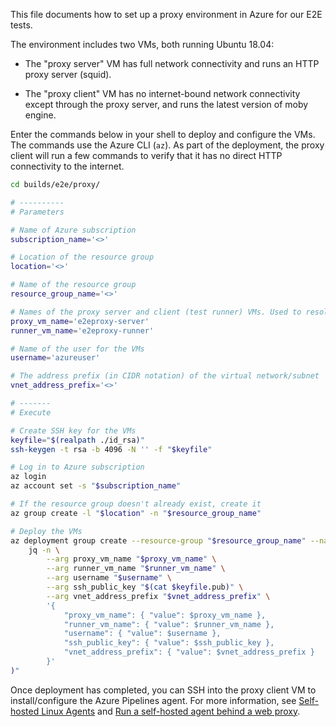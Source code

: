 This file documents how to set up a proxy environment in Azure for our E2E tests.

The environment includes two VMs, both running Ubuntu 18.04:

- The "proxy server" VM has full network connectivity and runs an HTTP proxy server (squid).

- The "proxy client" VM has no internet-bound network connectivity except through the proxy server, and runs the latest version of moby engine.

Enter the commands below in your shell to deploy and configure the VMs. The commands use the Azure CLI (`az`). As part of the deployment, the proxy client will run a few commands to verify that it has no direct HTTP connectivity to the internet.

```sh
cd builds/e2e/proxy/

# ----------
# Parameters

# Name of Azure subscription
subscription_name='<>'

# Location of the resource group
location='<>'

# Name of the resource group
resource_group_name='<>'

# Names of the proxy server and client (test runner) VMs. Used to resolve them via DNS for the tests.
proxy_vm_name='e2eproxy-server'
runner_vm_name='e2eproxy-runner'

# Name of the user for the VMs
username='azureuser'

# The address prefix (in CIDR notation) of the virtual network/subnet
vnet_address_prefix='<>'

# -------
# Execute

# Create SSH key for the VMs
keyfile="$(realpath ./id_rsa)"
ssh-keygen -t rsa -b 4096 -N '' -f "$keyfile"

# Log in to Azure subscription
az login
az account set -s "$subscription_name"

# If the resource group doesn't already exist, create it
az group create -l "$location" -n "$resource_group_name"

# Deploy the VMs
az deployment group create --resource-group "$resource_group_name" --name 'e2e-proxy' --template-file ./proxy-deployment-template.json --parameters "$(
    jq -n \
        --arg proxy_vm_name "$proxy_vm_name" \
        --arg runner_vm_name "$runner_vm_name" \
        --arg username "$username" \
        --arg ssh_public_key "$(cat $keyfile.pub)" \
        --arg vnet_address_prefix "$vnet_address_prefix" \
        '{
            "proxy_vm_name": { "value": $proxy_vm_name },
            "runner_vm_name": { "value": $runner_vm_name },
            "username": { "value": $username },
            "ssh_public_key": { "value": $ssh_public_key },
            "vnet_address_prefix": { "value": $vnet_address_prefix }
        }'
)"
```

Once deployment has completed, you can SSH into the proxy client VM to install/configure the Azure Pipelines agent. For more information, see [Self-hosted Linux Agents](https://docs.microsoft.com/en-us/azure/devops/pipelines/agents/v2-linux?view=azure-devops) and [Run a self-hosted agent behind a web proxy](https://docs.microsoft.com/en-us/azure/devops/pipelines/agents/proxy?view=azure-devops&tabs=unix).
